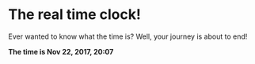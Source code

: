 # The real time clock!

Ever wanted to know what the time is? Well, your journey is about to end!

**The time is Nov 22, 2017, 20:07**
